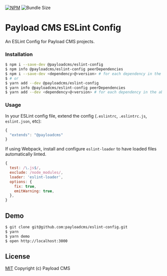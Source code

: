 [![NPM](https://img.shields.io/npm/v/@payloadcms/eslint-config)](https://www.npmjs.com/@payloadcms/eslint-config)
![Bundle Size](https://img.shields.io/bundlephobia/minzip/@payloadcms/eslint-config?label=zipped)

# Payload CMS ESLint Config

An ESLint Config for Payload CMS projects.

### Installation

```bash
$ npm i --save-dev @payloadcms/eslint-config
$ npm info @payloadcms/eslint-config peerDependencies
$ npm i --save-dev <dependency>@<version> # for each dependency in the above output
$ # or
$ yarn add --dev @payloadcms/eslint-config
$ yarn info @payloadcms/eslint-config peerDependencies
$ yarn add --dev <dependency>@<version> # for each dependency in the above output
```

### Usage

In your ESLint config file, extend the config (`.eslintrc`, `.eslintrc.js`, `eslint.json`, etc):

```javascript
{
  "extends": "@payloadcms"
}
```

If using Webpack, install and configure `eslint-loader` to have loaded files automatically linted.

```javascript
{
  test: /\.js$/,
  exclude: /node_modules/,
  loader: 'eslint-loader',
  options: {
    fix: true,
    emitWarning: true,
  },
}
```

## Demo

```bash
$ git clone git@github.com:payloadcms/eslint-config.git
$ yarn
$ yarn demo
$ open http://localhost:3000
```

## License

[MIT](https://github.com/payloadcms/eslint-config/blob/master/LICENSE) Copyright (c) Payload CMS
